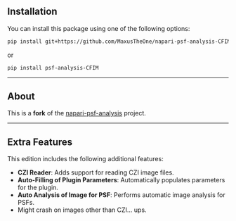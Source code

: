 ## Installation

You can install this package using one of the following options:

```bash
pip install git+https://github.com/MaxusTheOne/napari-psf-analysis-CFIM-edition
```

or

```bash
pip install psf-analysis-CFIM
```

---

## About

This is a **fork** of the [napari-psf-analysis](https://github.com/fmi-faim/napari-psf-analysis) project.

---

## Extra Features

This edition includes the following additional features:

- **CZI Reader**: Adds support for reading CZI image files.
- **Auto-Filling of Plugin Parameters**: Automatically populates parameters for the plugin.
- **Auto Analysis of Image for PSF**: Performs automatic image analysis for PSFs.
- Might crash on images other than CZI... ups.
